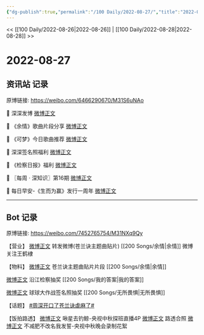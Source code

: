 ```yaml
---
{"dg-publish":true,"permalink":"/100 Daily/2022-08-27/","title":"2022-08-27","created":"2022-12-07T16:25:41.000+08:00","updated":"2023-04-11T14:46:33.000+08:00"}
---
```



<< [[100 Daily/2022-08-26\|2022-08-26]] | [[100 Daily/2022-08-28\|2022-08-28]] >>

# 2022-08-27

## 资讯站 记录

原博链接: https://weibo.com/6466290670/M31S6uNAo

💫 深深发博 [微博正文](https://m.weibo.cn/6466290670/4807189339046593)

💫 《余情》歌曲片段分享 [微博正文](https://m.weibo.cn/6466290670/4807191301983260)

💫 《可梦》今日歌曲推荐 [微博正文](https://m.weibo.cn/6466290670/4807040437061617)

💫 深深签名照福利 [微博正文](https://m.weibo.cn/6466290670/4807216941237014)

💫 《检察日报》福利 [微博正文](https://m.weibo.cn/6466290670/4807198226259153)

💫 〖每周 · 深知识〗第16期 [微博正文](https://m.weibo.cn/6466290670/4807160464937096)

💫 每日早安-《生而为赢》发行一周年 [微博正文](https://m.weibo.cn/6466290670/4806988360058952)

---
## Bot 记录

原博链接: https://weibo.com/7452765754/M31NXq9Qy

【营业】
[微博正文](https://m.weibo.cn/1736988591/4807178295446110) 转发微博(苍兰诀主题曲贴片) [[200 Songs/余情\|余情]]
微博关注王鹤棣

【物料】
[微博正文](https://m.weibo.cn/7259918671/4807167540725046) 苍兰诀主题曲贴片片段 [[200 Songs/余情\|余情]]

[微博正文](https://m.weibo.cn/7168618354/4807179939348687) 沿江检察抽奖 [[200 Songs/我的答案\|我的答案]]

[微博正文](https://m.weibo.cn/5646899336/4807210532867885) 球球大作战签名照抽奖 [[200 Songs/无所畏惧\|无所畏惧]]

【话题】
[#周深开口了苍兰诀虐麻了#](https://s.weibo.com/weibo?q=%23%E5%91%A8%E6%B7%B1%E5%BC%80%E5%8F%A3%E4%BA%86%E8%8B%8D%E5%85%B0%E8%AF%80%E8%99%90%E9%BA%BB%E4%BA%86%23)

【饭拍路透】
[微博正文](https://m.weibo.cn/3246571812/4807009192379806) 啾星去钓鲸-央视中秋探班直播4P
[微博正文](https://m.weibo.cn/7283441479/4807041501107481) 路透合照
[微博正文](https://m.weibo.cn/3223565345/4807126524102551) 不减肥不改名我发誓-央视中秋晚会录制花絮

